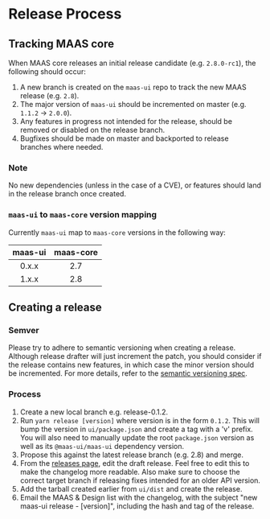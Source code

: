 # Release Process

## Tracking MAAS core
When MAAS core releases an initial release candidate (e.g. `2.8.0-rc1`), the following should occur:

1. A new branch is created on the `maas-ui` repo to track the new MAAS release (e.g. `2.8`).
2. The major version of `maas-ui` should be incremented on master (e.g. `1.1.2` -> `2.0.0`).
3. Any features in progress not intended for the release, should be removed or disabled on the release branch.
4. Bugfixes should be made on master and backported to release branches where needed.

### Note
No new dependencies (unless in the case of a CVE), or features should land in the release branch once created.

### `maas-ui` to `maas-core` version mapping
Currently `maas-ui` map to `maas-core` versions in the following way:

| maas-ui | maas-core |
|:-------:|:---------:|
| 0.x.x   | 2.7       |
| 1.x.x   | 2.8       |

## Creating a release

### Semver
Please try to adhere to semantic versioning when creating a release. Although release drafter will just increment the patch, you should consider if the release contains new features, in which case the minor version should be incremented. For more details, refer to the [semantic versioning spec](https://semver.org/).

### Process

1. Create a new local branch e.g. release-0.1.2.
2. Run `yarn release [version]` where version is in the form `0.1.2`. This will bump the version in `ui/package.json` and create a tag with a 'v' prefix. You will also need to manually update the root `package.json` version as well as its `@maas-ui/maas-ui` dependency version.
3. Propose this against the latest release branch (e.g. 2.8) and merge.
4. From the [releases page](https://github.com/canonical-web-and-design/maas-ui/releases), edit the draft release. Feel free to edit this to make the changelog more readable. Also make sure to choose the correct target branch if releasing fixes intended for an older API version.
5. Add the tarball created earlier from `ui/dist` and create the release.
6. Email the MAAS & Design list with the changelog, with the subject "new maas-ui release - [version]", including the hash and tag of the release.
